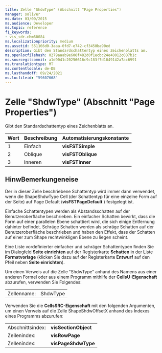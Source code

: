 ```yaml
---
title: Zelle "ShdwType" (Abschnitt "Page Properties")
manager: soliver
ms.date: 03/09/2015
ms.audience: Developer
ms.topic: reference
f1_keywords:
- vis_sdr.chm60084
ms.localizationpriority: medium
ms.assetid: 551166d0-3aaa-0fd7-e742-cf3450ba90ed
description: Gibt den Standardschattentyp eines Zeichenblatts an.
ms.openlocfilehash: 0279aaab9e608f482d0f1ecbc24e48012c087b1c
ms.sourcegitcommit: a1d9041c20256616c9c183f7d1049142a7ac6991
ms.translationtype: MT
ms.contentlocale: de-DE
ms.lasthandoff: 09/24/2021
ms.locfileid: "59607668"
---
```

# <a name="shdwtype-cell-page-properties-section"></a>Zelle "ShdwType" (Abschnitt "Page Properties")

Gibt den Standardschattentyp eines Zeichenblatts an.
  
|**Wert**|**Beschreibung**|**Automatisierungskonstante**|
|:-----|:-----|:-----|
| 1  <br/> | Einfach  <br/> |**visFSTSimple** <br/> |
| 2  <br/> | Oblique  <br/> |**visFSTOblique** <br/> |
|3  <br/> |Inneren  <br/> |**visFSTInner** <br/> |
   
## <a name="remarks"></a>HinwBemerkungeneise

 Der in dieser Zelle beschriebene Schattentyp wird immer dann verwendet, wenn die ShapeShdwType Cell (der Schattentyp für eine einzelne Form auf der Seite) auf Page Default (**visFSTPageDefault** ) festgelegt ist. 
  
Einfache Schattentypen werden als Abstandsschatten auf der Benutzeroberfläche beschrieben. Ein einfacher Schatten bewirkt, dass die Form auf einer parallelen Ebene schattiert wird, die sich einige Entfernung dahinter befindet. Schräge Schatten werden als schräge Schatten auf der Benutzeroberfläche beschrieben und haben den Effekt, dass der Schatten auf einer zum Shape rechtwinkligen Ebene zu liegen scheint. 
  
Eine Liste vordefinierter einfacher und schräger Schattentypen finden Sie im Dialogfeld **Seite einrichten** auf der Registerkarte **Schatten** in der Liste **Formatvorlage** (klicken Sie dazu auf der Registerkarte **Entwurf** auf den Pfeil neben **Seite einrichten**). 
  
Um einen Verweis auf die Zelle "ShdwType" anhand des Namens aus einer anderen Formel oder aus einem Programm mithilfe der **CellsU-Eigenschaft** abzurufen, verwenden Sie Folgendes: 
  
|||
|:-----|:-----|
| Zellenname:  <br/> | ShdwType  <br/> |
   
Verwenden Sie die **CellsSRC-Eigenschaft** mit den folgenden Argumenten, um einen Verweis auf die Zelle ShapeShdwOffsetX anhand des Indexes eines Programms abzurufen: 
  
|||
|:-----|:-----|
| Abschnittsindex:  <br/> |**visSectionObject** <br/> |
| Zeilenindex:  <br/> |**visRowPage** <br/> |
| Zellenindex:  <br/> |**visPageShdwType** <br/> |
   

